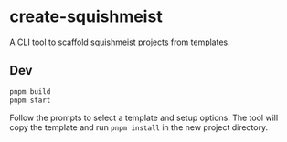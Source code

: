 # create-squishmeist

A CLI tool to scaffold squishmeist projects from templates.

## Dev

```sh
pnpm build
pnpm start
```

Follow the prompts to select a template and setup options. The tool will copy the template and run `pnpm install` in the new project directory.
